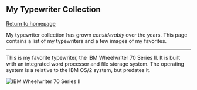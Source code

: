 ## My Typewriter Collection

[Return to homepage](README.ml)

My typewriter collection has grown *considerably* over the years. This page contains a list of my typewriters and a few images of my favorites.

***

This is my favorite typewriter, the IBM Wheelwriter 70 Series II. It is built with an integrated word processor and file storage system. The operating system is a relative to the IBM OS/2 system, but predates it.

![IBM Wheelwriter 70 Series II](https://i.imgur.com/UkjAmOv.jpg)
